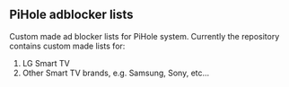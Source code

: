 ## PiHole adblocker lists
Custom made ad blocker lists for PiHole system. Currently the repository contains custom made lists for:
1. LG Smart TV
2. Other Smart TV brands, e.g. Samsung, Sony, etc...
